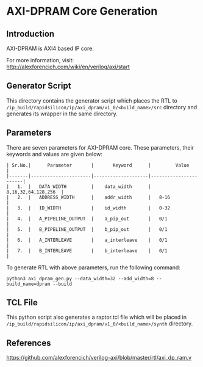 # AXI-DPRAM Core Generation 
## Introduction

AXI-DPRAM is AXI4 based IP core.

For more information, visit: http://alexforencich.com/wiki/en/verilog/axi/start

## Generator Script
This directory contains the generator script which places the RTL to `/ip_build/rapidsilicon/ip/axi_dpram/v1_0/<build_name>/src` directory and generates its wrapper in the same directory. 

## Parameters
There are seven parameters for AXI-DPRAM core. These parameters, their keywords and values are given below:

    | Sr.No.|      Parameter       |       Keyword      |         Value         |
    |-------|----------------------|--------------------|-----------------------|
    |   1.  |   DATA_WIDTH         |    data_width      |   8,16,32,64,128,256  |
    |   2.  |   ADDRESS_WIDTH      |    addr_width      |   8-16                |
    |   3.  |   ID_WIDTH           |    id_width        |   0-32                |
    |   4.  |   A_PIPELINE_OUTPUT  |    a_pip_out       |   0/1                 |
    |   5.  |   B_PIPELINE_OUTPUT  |    b_pip_out       |   0/1                 |
    |   6.  |   A_INTERLEAVE       |    a_interleave    |   0/1                 |
    |   7.  |   B_INTERLEAVE       |    b_interleave    |   0/1                 |


To generate RTL with above parameters, run the following command:
```
python3 axi_dpram_gen.py --data_width=32 --add_width=8 --build_name=dpram --build
```

## TCL File

This python script also generates a raptor.tcl file which will be placed in `/ip_build/rapidsilicon/ip/axi_dpram/v1_0/<build_name>/synth` directory.


## References

https://github.com/alexforencich/verilog-axi/blob/master/rtl/axi_dp_ram.v